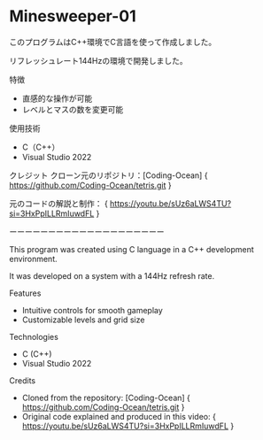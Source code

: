 # Minesweeper-01

このプログラムはC++環境でC言語を使って作成しました。

リフレッシュレート144Hzの環境で開発しました。

特徴
- 直感的な操作が可能
- レベルとマスの数を変更可能

使用技術
- C（C++）
- Visual Studio 2022

クレジット
クローン元のリポジトリ：[Coding-Ocean] { https://github.com/Coding-Ocean/tetris.git }

元のコードの解説と制作： { https://youtu.be/sUz6aLWS4TU?si=3HxPpILLRmIuwdFL } 

ーーーーーーーーーーーーーーーーーーーー

This program was created using C language in a C++ development environment.

It was developed on a system with a 144Hz refresh rate.

Features
- Intuitive controls for smooth gameplay
- Customizable levels and grid size

Technologies
- C (C++)
- Visual Studio 2022

Credits
- Cloned from the repository: [Coding-Ocean] { https://github.com/Coding-Ocean/tetris.git }
- Original code explained and produced in this video: { https://youtu.be/sUz6aLWS4TU?si=3HxPpILLRmIuwdFL } 

